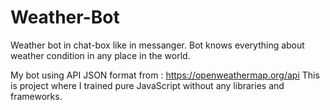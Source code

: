 # Weather-Bot
Weather bot in chat-box like in messanger. Bot knows everything about weather condition in any place in the world.

My bot using API JSON format from : https://openweathermap.org/api
This is project where I trained pure JavaScript without any libraries and frameworks.
